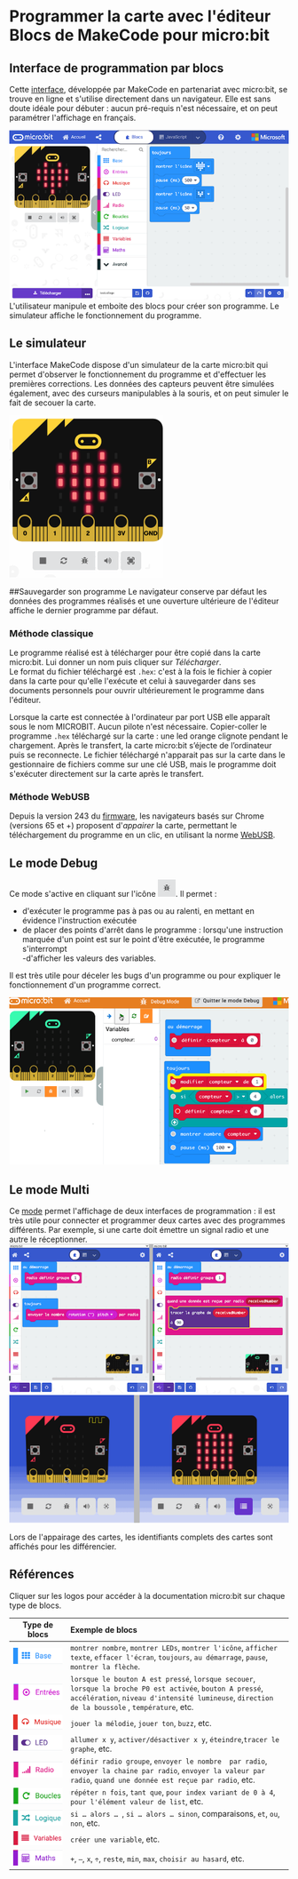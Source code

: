 # Programmer la carte avec l'éditeur Blocs de MakeCode pour micro:bit

## Interface de programmation par blocs
 
Cette [interface](https://makecode.microbit.org/#), développée par MakeCode en partenariat avec micro:bit, se trouve en ligne et s'utilise directement dans un navigateur.
Elle est sans doute idéale pour débuter : aucun pré-requis n'est nécessaire, et on peut paramétrer l'affichage en français.  

![](../images/makecode_interface.png)  
L'utilisateur manipule et emboite des blocs pour créer son programme. Le simulateur affiche le fonctionnement du programme.  

## Le simulateur

L'interface MakeCode dispose d'un simulateur de la carte micro:bit qui permet d'observer le fonctionnement du programme et d'effectuer les premières corrections. Les données des capteurs peuvent être simulées également, avec des curseurs manipulables à la souris, et on peut simuler le fait de secouer la carte.

![](../images/microbitgif.gif)

##Sauvegarder son programme
Le navigateur conserve par défaut les données des programmes réalisés et une ouverture ultérieure de l'éditeur affiche le dernier programme par défaut.

### Méthode classique
Le programme réalisé est à télécharger pour être copié dans la carte micro:bit. Lui donner un nom puis cliquer sur *Télécharger*.  
Le format du fichier téléchargé est `.hex`: c'est à la fois le fichier à copier dans la carte pour qu'elle l'exécute et celui à sauvegarder dans ses documents personnels pour ouvrir ultérieurement le programme dans l'éditeur. 

Lorsque la carte est connectée à l'ordinateur par port USB elle apparaît sous le nom MICROBIT. Aucun pilote n'est nécessaire. Copier-coller le programme `.hex` téléchargé sur la carte : une led orange clignote pendant le chargement.
Après le transfert, la carte micro:bit s’éjecte de l’ordinateur puis se reconnecte. Le fichier téléchargé n'apparait pas sur la carte dans le gestionnaire de fichiers comme sur une clé USB, mais le programme doit s'exécuter directement sur la carte après le transfert. 

### Méthode WebUSB
Depuis la version 243 du [firmware](../decouvrir_microbit/#mettre-a-jour-le-firmware-de-la-carte-microbit), les navigateurs basés sur Chrome (versions 65 et +) proposent d'*appairer* la carte, permettant le téléchargement du programme en un clic, en utilisant la norme [WebUSB](../decouvrir_microbit/#utiliser-la-fonctionnalite-webusb).


## Le mode Debug

Ce mode s'active en cliquant sur l'icône ![](../images/mc_bug.png). 
Il permet :  
- d'exécuter le programme pas à pas ou au ralenti, en mettant en évidence l'instruction exécutée  
- de placer des points d'arrêt dans le programme : lorsqu'une instruction marquée d'un point est sur le point d'être exécutée, le programme s'interrompt  
-d'afficher les valeurs des variables.  

Il est très utile pour déceler les bugs d'un programme ou pour expliquer le fonctionnement d'un programme correct.

![](../images/mc_debug.gif)

## Le mode Multi

Ce [mode](https://makecode.microbit.org/---multi#) permet l'affichage de deux interfaces de programmation : il est très utile pour connecter et programmer deux cartes avec des programmes différents. Par exemple, si une carte doit émettre un signal radio et une autre le réceptionner. 
![](../images/mb_multi.png)
![](../images/microbitgif3.gif)

Lors de l'appairage des cartes, les identifiants complets des cartes sont affichés pour les différencier. 


## Références
Cliquer sur les logos pour accéder à la documentation micro:bit sur chaque type de blocs.  

|Type de blocs|Exemple de blocs|
| :----: | :---- |
| [![](../images/mb_base.png)](https://makecode.microbit.org/reference/basic)| `montrer nombre`, `montrer LEDs`, `montrer l'icône`, `afficher texte`, `effacer l'écran`, `toujours`, `au démarrage`, `pause`, `montrer la flèche`. |
| [![](../images/mb_entrees.png)](https://makecode.microbit.org/reference/input)| `lorsque le bouton A est pressé`, `lorsque secouer`, `lorsque la broche P0 est activée`, `bouton A pressé`, `accélération`, `niveau d'intensité lumineuse`, `direction de la boussole` , `température`, etc. |
| [![](../images/mb_musique.png)](https://makecode.microbit.org/reference/music)| `jouer la mélodie`, `jouer ton`, `buzz`, etc.  |
| [![](../images/mb_led.png)](https://makecode.microbit.org/reference/led)| `allumer x y`, `activer/désactiver x y`,  `éteindre`,`tracer le graphe`, etc. |
| [![](../images/mb_radio.png)](https://makecode.microbit.org/reference/radio)| `définir radio groupe`, `envoyer le nombre  par radio`, `envoyer la chaine par radio`, `envoyer la valeur par radio`, `quand une donnée est reçue par radio`, etc. |
| [![](../images/mb_boucles.png)](https://makecode.microbit.org/blocks/loops)| `répéter n fois`, `tant que`, `pour index variant de 0 à 4`, `pour l'élément valeur de list`, etc. |
| [![](../images/mb_logique.png)](https://makecode.microbit.org/blocks/logic)| `si … alors … `, `si … alors … sinon`, comparaisons, `et`, `ou`, `non`, etc. |
| [![](../images/mb_variables.png)](https://makecode.microbit.org/blocks/variables)| `créer une variable`, etc. |
| [![](../images/mb_maths.png)](https://makecode.microbit.org/reference/math)| `+`, `—`, `x`, `÷`, `reste`, `min`, `max`, `choisir au hasard`, etc. |

